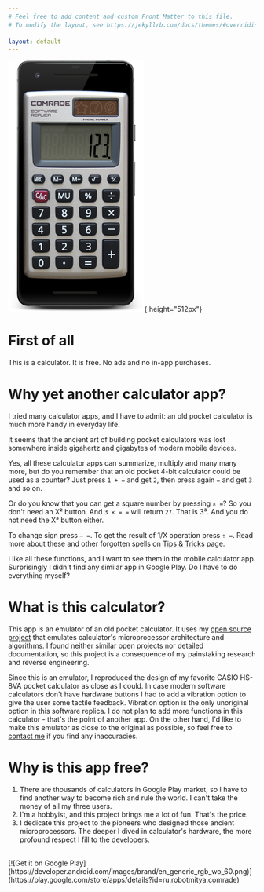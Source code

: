 ```yaml
---
# Feel free to add content and custom Front Matter to this file.
# To modify the layout, see https://jekyllrb.com/docs/themes/#overriding-theme-defaults

layout: default
---
```


![Calculator Comrade](images/Pixel2_277x512_framed.png){:height="512px"}

# First of all
This is a calculator. It is free. No ads and no in-app purchases.

# Why yet another calculator app?
I tried many calculator apps, and I have to admit: an old pocket calculator is much more handy in everyday life.

It seems that the ancient art of building pocket calculators was lost somewhere inside gigahertz and gigabytes of modern mobile devices.

Yes, all these calculator apps can summarize, multiply and many many more, but do you remember that an old pocket 4-bit calculator could be used as a counter? Just press `1 + =` and get `2`, then press again `=` and get `3` and so on.

Or do you know that you can get a square number by pressing `× =`? So you don't need an X² button. And `3 × = =` will return `27`. That is 3³. And you do not need the X³ button either.

To change sign press `– =`. To get the result of 1/X operation press `÷ =`. Read more about these and other forgotten spells on [Tips & Tricks](tips-n-tricks/) page.

I like all these functions, and I want to see them in the mobile calculator app. Surprisingly I didn't find any similar app in Google Play. Do I have to do everything myself?

# What is this calculator?
This app is an emulator of an old pocket calculator. It uses my [open source project](https://github.com/DmitryDzz/calculator-comrade-lib) that emulates calculator's microprocessor architecture and algorithms. I found neither similar open projects nor detailed documentation, so this project is a consequence of my painstaking research and reverse engineering.

Since this is an emulator, I reproduced the design of my favorite CASIO HS-8VA pocket calculator as close as I could. In case modern software calculators don't have hardware buttons I had to add a vibration option to give the user some tactile feedback. Vibration option is the only unoriginal option in this software replica. I do not plan to add more functions in this calculator - that's the point of another app. On the other hand, I'd like to make this emulator as close to the original as possible, so feel free to [contact me](mailto:info@robot-mitya.ru) if you find any inaccuracies.

# Why is this app free?
1. There are thousands of calculators in Google Play market, so I have to find another way to become rich and rule the world. I can't take the money of all my three users.
1. I'm a hobbyist, and this project brings me a lot of fun. That's the price.
1. I dedicate this project to the pioneers who designed those ancient microprocessors. The deeper I dived in calculator's hardware, the more profound respect I fill to the developers.

<br/>
[![Get it on Google Play](https://developer.android.com/images/brand/en_generic_rgb_wo_60.png)](https://play.google.com/store/apps/details?id=ru.robotmitya.comrade)
